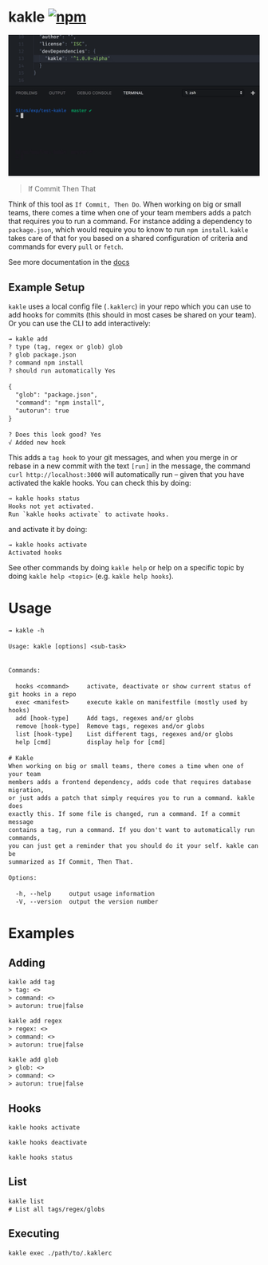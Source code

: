 # kakle [![npm](https://img.shields.io/npm/v/kakle/beta.svg?style=flat-square)](https://www.npmjs.com/package/kakle)

![Kakle example output](./kakle-example.gif)

> If Commit Then That

Think of this tool as `If Commit, Then Do`. When working on big or small teams, there comes a time when one of your team members adds a patch that requires you to run a command. For instance adding a dependency to `package.json`, which would require you to know to run `npm install`. `kakle` takes care of that for you based on a shared configuration of criteria and commands for every `pull` or `fetch`.

See more documentation in the [docs](./docs)

## Example Setup

`kakle` uses a local config file (`.kaklerc`) in your repo which you can use to add hooks for commits (this should in most cases be shared on your team). Or you can use the CLI to add interactively:

```shell
⇝ kakle add
? type (tag, regex or glob) glob
? glob package.json
? command npm install
? should run automatically Yes

{
  "glob": "package.json",
  "command": "npm install",
  "autorun": true
}

? Does this look good? Yes
√ Added new hook
```

This adds a `tag hook` to your git messages, and when you merge in or rebase in a new commit with the text `[run]` in the message, the command `curl http://localhost:3000` will automatically run – given that you have activated the kakle hooks. You can check this by doing:

```shell
⇝ kakle hooks status
Hooks not yet activated.
Run `kakle hooks activate` to activate hooks.
```

and activate it by doing:

```
⇝ kakle hooks activate
Activated hooks
```

See other commands by doing `kakle help` or help on a specific topic by doing `kakle help <topic>` (e.g. `kakle help hooks`).

# Usage

```
⇝ kakle -h

Usage: kakle [options] <sub-task>


Commands:

  hooks <command>     activate, deactivate or show current status of git hooks in a repo
  exec <manifest>     execute kakle on manifestfile (mostly used by hooks)
  add [hook-type]     Add tags, regexes and/or globs
  remove [hook-type]  Remove tags, regexes and/or globs
  list [hook-type]    List different tags, regexes and/or globs
  help [cmd]          display help for [cmd]

# Kakle
When working on big or small teams, there comes a time when one of your team
members adds a frontend dependency, adds code that requires database migration,
or just adds a patch that simply requires you to run a command. kakle does
exactly this. If some file is changed, run a command. If a commit message
contains a tag, run a command. If you don't want to automatically run commands,
you can just get a reminder that you should do it your self. kakle can be
summarized as If Commit, Then That.

Options:

  -h, --help     output usage information
  -V, --version  output the version number

```

# Examples

## Adding

```shell
kakle add tag
> tag: <>
> command: <>
> autorun: true|false
```

```shell
kakle add regex
> regex: <>
> command: <>
> autorun: true|false
```

```shell
kakle add glob
> glob: <>
> command: <>
> autorun: true|false
```

## Hooks

```shell
kakle hooks activate
```

```shell
kakle hooks deactivate
```

```shell
kakle hooks status
```

## List

```shell
kakle list
# List all tags/regex/globs
```


## Executing

```shell
kakle exec ./path/to/.kaklerc
```
